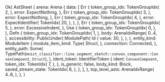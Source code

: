 Ok(
    AstSheet {
        arena: Arena {
            data: [
                Err {
                    token_group_idx: TokenGroupIdx(
                        2,
                    ),
                    error: ExpectNothing,
                },
                Err {
                    token_group_idx: TokenGroupIdx(
                        3,
                    ),
                    error: ExpectNothing,
                },
                Err {
                    token_group_idx: TokenGroupIdx(
                        4,
                    ),
                    error: ExpectIdentifier(
                        TokenIdx(
                            20,
                        ),
                    ),
                },
                Err {
                    token_group_idx: TokenGroupIdx(
                        5,
                    ),
                    error: ExcessiveIndent,
                },
                Use {
                    token_group_idx: TokenGroupIdx(
                        0,
                    ),
                },
                Defn {
                    token_group_idx: TokenGroupIdx(
                        1,
                    ),
                    body: ArenaIdxRange(
                        0..4,
                    ),
                    accessibility: PublicUnder(
                        ModulePath(
                            Id {
                                value: 30,
                            },
                        ),
                    ),
                    entity_kind: ModuleItem {
                        module_item_kind: Type(
                            Struct,
                        ),
                        connection: Connected,
                    },
                    entity_path: Some(
                        TypePath(`mnist_classifier::line_segment_sketch::convex_component::ConvexCompoent`, `Struct`),
                    ),
                    ident_token: IdentifierToken {
                        ident: `ConvexCompoent`,
                        token_idx: TokenIdx(
                            7,
                        ),
                    },
                    is_generic: false,
                    body_kind: Block,
                    saved_stream_state: TokenIdx(
                        8,
                    ),
                },
            ],
        },
        top_level_asts: ArenaIdxRange(
            4..6,
        ),
    },
)